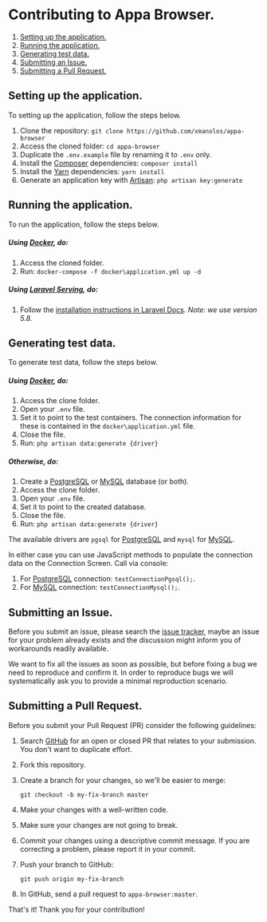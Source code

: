 # Contributing to Appa Browser.
1. [Setting up the application.](#setting-up-the-application)
2. [Running the application.](#running-the-application)
3. [Generating test data.](#generating-test-data)
4. [Submitting an Issue.](#submitting-an-issue)
5. [Submitting a Pull Request.](#submitting-a-pull-request)

## Setting up the application.

To setting up the application, follow the steps below.

1. Clone the repository: `git clone https://github.com/xmanolos/appa-browser`
2. Access the cloned folder: `cd appa-browser`
3. Duplicate the `.env.example` file by renaming it to `.env` only.
4. Install the [Composer](https://getcomposer.org/) dependencies: `composer install`
5. Install the [Yarn](https://yarnpkg.com/) dependencies: `yarn install`
6. Generate an application key with [Artisan](https://laravel.com/docs/master/artisan): `php artisan key:generate`

## Running the application.

To run the application, follow the steps below.

##### Using [Docker](https://www.docker.com/), do:
1. Access the cloned folder.
2. Run: `docker-compose -f docker\application.yml up -d`

##### Using [Laravel Serving](https://laravel.com/docs/master/installation#installing-laravel), do:
1. Follow the [installation instructions in Laravel Docs](https://laravel.com/docs/master/installation#installing-laravel). _Note: we use version 5.8._

## Generating test data.

To generate test data, follow the steps below.

##### Using [Docker](https://www.docker.com/), do:
1. Access the clone folder.
2. Open your `.env` file.
3. Set it to point to the test containers. The connection information for these is contained in the `docker\application.yml` file.
4. Close the file.
5. Run: `php artisan data:generate {driver}`

##### Otherwise, do:
1. Create a [PostgreSQL](https://www.postgresql.org/) or [MySQL](https://www.mysql.com/) database (or both).
2. Access the clone folder.
3. Open your `.env` file.
4. Set it to point to the created database.
5. Close the file.
6. Run: `php artisan data:generate {driver}`

The available drivers are `pgsql` for [PostgreSQL](https://www.postgresql.org/) and `mysql` for [MySQL](https://www.mysql.com/).

In either case you can use JavaScript methods to populate the connection data on the Connection Screen. Call via console:
1. For [PostgreSQL](https://www.postgresql.org/) connection: `testConnectionPgsql();`.
2. For [MySQL](https://www.mysql.com/) connection: `testConnectionMysql();`.

## Submitting an Issue.

Before you submit an issue, please search the [issue tracker](https://github.com/xmanolos/appa-browser/issues), maybe an issue for your problem already exists and the discussion might inform you of workarounds readily available.

We want to fix all the issues as soon as possible, but before fixing a bug we need to reproduce and confirm it. In order to reproduce bugs we will systematically ask you to provide a minimal reproduction scenario.

## Submitting a Pull Request.

Before you submit your Pull Request (PR) consider the following guidelines:

1. Search [GitHub](https://github.com/xmanolos/appa-browser) for an open or closed PR that relates to your submission. You don't want to duplicate effort.
2. Fork this repository.
3. Create a branch for your changes, so we'll be easier to merge:

    ```shell
    git checkout -b my-fix-branch master
    ```

5. Make your changes with a well-written code.
6. Make sure your changes are not going to break.
7. Commit your changes using a descriptive commit message. If you are correcting a problem, please report it in your commit.
8. Push your branch to GitHub:

    ```shell
    git push origin my-fix-branch
    ```

9. In GitHub, send a pull request to `appa-browser:master`.

That's it! Thank you for your contribution!
